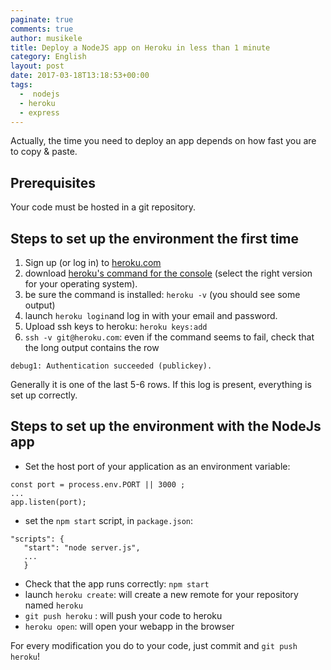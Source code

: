 ```yaml
---
paginate: true
comments: true
author: musikele
title: Deploy a NodeJS app on Heroku in less than 1 minute
category: English
layout: post
date: 2017-03-18T13:18:53+00:00
tags:
  -  nodejs
  - heroku
  - express
---
```

Actually, the time you need to deploy an app depends on how fast you are to copy & paste.

## Prerequisites
Your code must be hosted in a git repository.

## Steps to set up the environment the first time
1. Sign up (or log in) to
  <a href="http://heroku.com">heroku.com</a>
1. download
  <a href="https://devcenter.heroku.com/articles/heroku-cli">heroku's command for the console</a> (select the right version for your operating system).
1. be sure the command is installed: `heroku -v` (you should see some output)
1. launch `heroku login`and log in with your email and password.
1. Upload ssh keys to heroku: `heroku keys:add`
1. `ssh -v git@heroku.com`: even if the command seems to fail, check that the long output contains the row 
```
debug1: Authentication succeeded (publickey).
```
Generally it is one of the last 5-6 rows. If this log is present, everything is set up correctly. 

## Steps to set up the environment with the NodeJs app
- Set the host port of your application as an environment variable:
```
const port = process.env.PORT || 3000 ;  
... 
app.listen(port);
```


- set the `npm start` script, in `package.json`:

```
"scripts": {
   "start": "node server.js",
   ...
   }

```

- Check that the app runs correctly: `npm start`
- launch `heroku create`: will create a new remote for your repository named `heroku`
- `git push heroku` : will push your code to heroku
- `heroku open`: will open your webapp in the browser 

For every modification you do to your code, just commit and `git push heroku`!